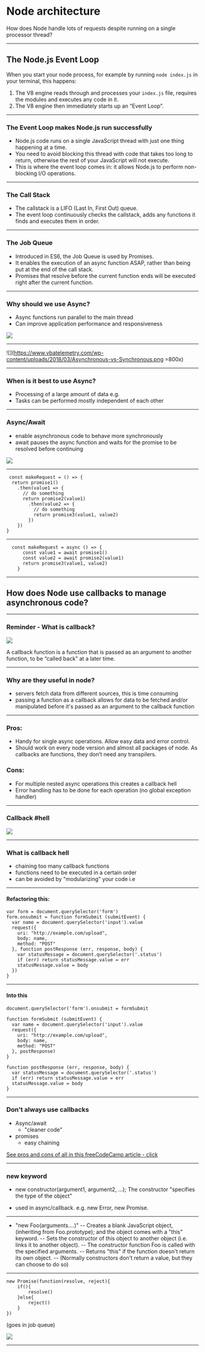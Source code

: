 # Node architecture
How does Node handle lots of requests despite running on a single processor thread?

---

## The Node.js Event Loop

When you start your node process, for example by running `node index.js` in your terminal, this happens:
1. The V8 engine reads through and processes your `index.js` file, requires the modules and executes any code in it.
2. The V8 engine then immediately starts up an “Event Loop”.

---

### The Event Loop makes Node.js run successfully

- Node.js code runs on a single JavaScript thread with just one thing happening at a time.
- You need to avoid blocking this thread with code that takes too long to return, otherwise the rest of your JavaScript will not execute.
- This is where the event loop comes in: it allows Node.js to perform non-blocking I/O operations.

---

### The Call Stack

- The callstack is a LIFO (Last In, First Out) queue.
- The event loop continuously checks the callstack, adds any functions it finds and executes them in order.

---

### The Job Queue

- Introduced in ES6, the Job Queue is used by Promises.
- It enables the execution of an async function ASAP, rather than being put at the end of the call stack.
- Promises that resolve before the current function ends will be executed right after the current function.

---

### Why should we use Async?

- Async functions run parallel to the main thread
- Can improve application performance and responsiveness

![](https://media.giphy.com/media/UFNDkegIOiU4o/giphy.gif)

---

![](https://www.vbatelemetry.com/wp-content/uploads/2018/03/Asynchronous-vs-Synchronous.png =800x)

---

### When is it best to use Async?

- Processing of a large amount of data e.g. 
- Tasks can be performed mostly independent of each other

---

### Async/Await

- enable asynchronous code to behave more synchronously
- await pauses the async function and waits for the promise to be resolved before continuing

![](https://media.giphy.com/media/Y0wppNXGvipzobCIfy/giphy.gif)


---

```javascript=
 const makeRequest = () => {
  return promise1()
    .then(value1 => {
      // do something
      return promise2(value1)
        .then(value2 => {
          // do something          
          return promise3(value1, value2)
        })
    })
}

```

---

```javascript=
  const makeRequest = async () => {
      const value1 = await promise1()
      const value2 = await promise2(value1)
      return promise3(value1, value2)
    }
```

---

## How does Node use callbacks to manage asynchronous code?

---

### Reminder - What is callback?
![](https://media1.tenor.com/images/efb6e4531ef509e3b438233b483a8800/tenor.gif?itemid=14220209)

A callback function is a function that is passed as an argument to another function, to be “called back” at a later time.

---


### Why are they useful in node?

- servers fetch data from different sources, this is time consuming 
- passing a function as a callback allows for data to be fetched and/or manipulated before it's passed as an argument to the callback function 

---

### Pros:
- Handy for single async operations. Allow easy data and error control.
- Should work on every node version and almost all packages of node. As callbacks are functions, they don’t need any transpilers.

### Cons:
- For multiple nested async operations this creates a callback hell
- Error handling has to be done for each operation (no global exception handler)

---

### Callback #hell

![](https://s3.amazonaws.com/com.twilio.prod.twilio-docs/original_images/31orCejQRkSvmchYeZC2GKswNtst-d_xEoSPoP3X-bAm9RRe8hxz59vVZrrRm78VvJgVbuUo5R.png)

---

### What is callback hell

- chaining too many callback functions
- functions need to be executed in a certain order
- can be avoided by "modularizing" your code i.e

---

#### Refactoring this:

```javascript=
var form = document.querySelector('form')
form.onsubmit = function formSubmit (submitEvent) {
  var name = document.querySelector('input').value
  request({
    uri: "http://example.com/upload",
    body: name,
    method: "POST"
  }, function postResponse (err, response, body) {
    var statusMessage = document.querySelector('.status')
    if (err) return statusMessage.value = err
    statusMessage.value = body
  })
}

```

---

#### Into this

```javascript=
document.querySelector('form').onsubmit = formSubmit

function formSubmit (submitEvent) {
  var name = document.querySelector('input').value
  request({
    uri: "http://example.com/upload",
    body: name,
    method: "POST"
  }, postResponse)
}

function postResponse (err, response, body) {
  var statusMessage = document.querySelector('.status')
  if (err) return statusMessage.value = err
  statusMessage.value = body
}
```

---

### Don't always use callbacks

- Async/await
    - "cleaner code"
- promises 
    - easy chaining 

[See pros and cons of all in this freeCodeCamp article - click](https://www.freecodecamp.org/news/moving-from-callbacks-to-async-await-in-node-c3da26460dd1/)

---

### new keyword

- new constructor(argument1, argument2, ...);
The constructor "specifies the type of the object"

- used in async/callback. e.g. new Error,  new Promise.

---

- "new Foo(arguments....)"
-- Creates a blank JavaScript object, (inheriting from Foo.prototype); and the object comes with a "this" keyword. 
-- Sets the constructor of this object to another object (i.e. links it to another object). 
-- The constructor function Foo is called with the specified arguments. 
-- Returns "this" if the function doesn't return its own object.
-- (Normally constructors don't return a value, but they can choose to do so)

---

```javascript=
new Promise(function(resolve, reject){
    if(){
        resolve()
    }else{
        reject() 
    }
})
```
(goes in job queue)

![](https://mdn.mozillademos.org/files/15911/promises.png)

---

